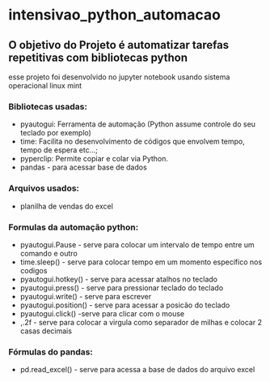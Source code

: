 # intensivao_python_automacao
## O objetivo do Projeto é automatizar tarefas repetitivas com bibliotecas python

esse projeto foi desenvolvido no jupyter notebook usando sistema operacional linux mint

### Bibliotecas usadas:
* pyautogui: Ferramenta de automação
(Python assume controle do seu teclado por
exemplo)
* time: Facilita no desenvolvimento de códigos
que envolvem tempo, tempo de espera etc...;
* pyperclip: Permite copiar e colar via Python.
* pandas - para acessar base de dados

### Arquivos usados:
* planilha de vendas do excel

### Formulas da automação python:
* pyautogui.Pause - serve para colocar um intervalo de tempo entre um comando e outro
* time.sleep() - serve para colocar tempo em um momento específico nos codigos
* pyautogui.hotkey() - serve para acessar atalhos no teclado
* pyautogui.press() - serve para pressionar teclado do teclado
* pyautogui.write() - serve para escrever
* pyautogui.position() - serve para acessar a posicão do teclado
* pyautogui.click() -serve para clicar com o mouse
* ,.2f - serve para colocar a virgula como separador de milhas e colocar 2 casas decimais

### Fórmulas do pandas:
* pd.read_excel() - serve para acessa a base de dados do arquivo excel





